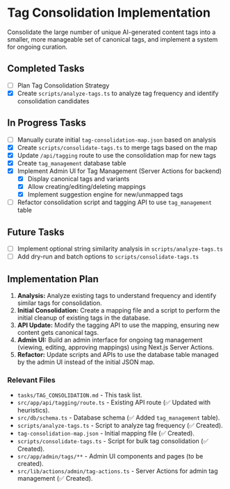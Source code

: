 # Tag Consolidation Implementation

Consolidate the large number of unique AI-generated content tags into a smaller, more manageable set of canonical tags, and implement a system for ongoing curation.

## Completed Tasks

- [ ] Plan Tag Consolidation Strategy
- [x] Create `scripts/analyze-tags.ts` to analyze tag frequency and identify consolidation candidates

## In Progress Tasks

- [ ] Manually curate initial `tag-consolidation-map.json` based on analysis
- [x] Create `scripts/consolidate-tags.ts` to merge tags based on the map
- [x] Update `/api/tagging` route to use the consolidation map for new tags
- [x] Create `tag_management` database table
- [x] Implement Admin UI for Tag Management (Server Actions for backend)
    - [x] Display canonical tags and variants
    - [x] Allow creating/editing/deleting mappings
    - [x] Implement suggestion engine for new/unmapped tags
- [ ] Refactor consolidation script and tagging API to use `tag_management` table

## Future Tasks

- [ ] Implement optional string similarity analysis in `scripts/analyze-tags.ts`
- [ ] Add dry-run and batch options to `scripts/consolidate-tags.ts`

## Implementation Plan

1.  **Analysis:** Analyze existing tags to understand frequency and identify similar tags for consolidation.
2.  **Initial Consolidation:** Create a mapping file and a script to perform the initial cleanup of existing tags in the database.
3.  **API Update:** Modify the tagging API to use the mapping, ensuring new content gets canonical tags.
4.  **Admin UI:** Build an admin interface for ongoing tag management (viewing, editing, approving mappings) using Next.js Server Actions.
5.  **Refactor:** Update scripts and APIs to use the database table managed by the admin UI instead of the initial JSON map.

### Relevant Files

- `tasks/TAG_CONSOLIDATION.md` - This task list.
- `src/app/api/tagging/route.ts` - Existing API route (✅ Updated with heuristics).
- `src/db/schema.ts` - Database schema (✅ Added `tag_management` table).
- `scripts/analyze-tags.ts` - Script to analyze tag frequency (✅ Created).
- `tag-consolidation-map.json` - Initial mapping file (✅ Created).
- `scripts/consolidate-tags.ts` - Script for bulk tag consolidation (✅ Created).
- `src/app/admin/tags/**` - Admin UI components and pages (to be created).
- `src/lib/actions/admin/tag-actions.ts` - Server Actions for admin tag management (✅ Created). 